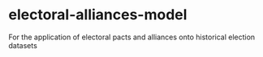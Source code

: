 # electoral-alliances-model
 For the application of electoral pacts and alliances onto historical election datasets
